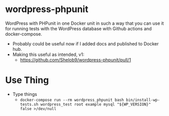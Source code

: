 # wordpress-phpunit

WordPress with PHPunit in one Docker unit in such a way that you can use it for running tests with the WordPress database with Github actions and docker-compose.

- Probably could be useful now if I added docs and published to Docker hub.
- Making this useful as intended, v1:
  - https://github.com/Shelob9/wordpress-phpunit/pull/1

# Use Thing

- Type things
  - `docker-compose run --rm wordpress_phpunit bash bin/install-wp-tests.sh wordpress_test root example mysql "${WP_VERSION}" false >/dev/null`
